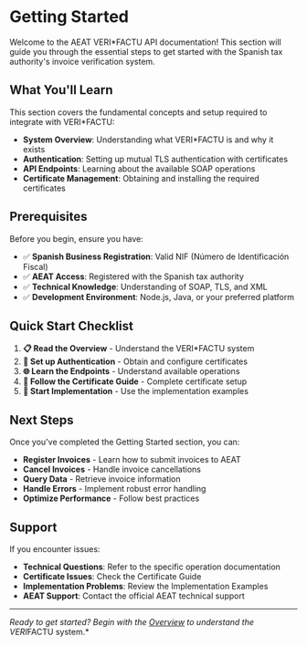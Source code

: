 # Getting Started

Welcome to the AEAT VERI*FACTU API documentation! This section will guide you through the essential steps to get started with the Spanish tax authority's invoice verification system.

## What You'll Learn

This section covers the fundamental concepts and setup required to integrate with VERI*FACTU:

- **System Overview**: Understanding what VERI*FACTU is and why it exists
- **Authentication**: Setting up mutual TLS authentication with certificates
- **API Endpoints**: Learning about the available SOAP operations
- **Certificate Management**: Obtaining and installing the required certificates

## Prerequisites

Before you begin, ensure you have:

- ✅ **Spanish Business Registration**: Valid NIF (Número de Identificación Fiscal)
- ✅ **AEAT Access**: Registered with the Spanish tax authority
- ✅ **Technical Knowledge**: Understanding of SOAP, TLS, and XML
- ✅ **Development Environment**: Node.js, Java, or your preferred platform

## Quick Start Checklist

1. **📋 Read the Overview** - Understand the VERI*FACTU system
2. **🔐 Set up Authentication** - Obtain and configure certificates
3. **🌐 Learn the Endpoints** - Understand available operations
4. **📜 Follow the Certificate Guide** - Complete certificate setup
5. **🚀 Start Implementation** - Use the implementation examples

## Next Steps

Once you've completed the Getting Started section, you can:

- **Register Invoices** - Learn how to submit invoices to AEAT
- **Cancel Invoices** - Handle invoice cancellations
- **Query Data** - Retrieve invoice information
- **Handle Errors** - Implement robust error handling
- **Optimize Performance** - Follow best practices

## Support

If you encounter issues:

- **Technical Questions**: Refer to the specific operation documentation
- **Certificate Issues**: Check the Certificate Guide
- **Implementation Problems**: Review the Implementation Examples
- **AEAT Support**: Contact the official AEAT technical support

---

*Ready to get started? Begin with the [Overview](README.md) to understand the VERI*FACTU system.*
